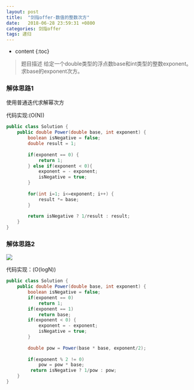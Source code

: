 ```yaml
---
layout: post
title:  "剑指offer-数值的整数次方"
date:   2018-06-28 23:59:31 +0800
categories: 剑指offer 
tags: 递归
---
```


* content
{:toc}

> 题目描述
给定一个double类型的浮点数base和int类型的整数exponent。求base的exponent次方。

### 解体思路1
使用普通迭代求解幂次方

代码实现:(O(N))
```java
public class Solution {
    public double Power(double base, int exponent) {
        boolean isNegative = false;
        double result = 1;
        
        if(exponent == 0) {
            return 1;
        } else if(exponent < 0){
            exponent = - exponent;
            isNegative = true;
        }
        
        for(int i=1; i<=exponent; i++) {
            result *= base;
        }
        
        return isNegative ? 1/result : result;
    }
}
```
### 解体思路2
![](https://i.imgur.com/ccFjaLh.png)
 
 代码实现：(O(logN))
```java
public class Solution {
    public double Power(double base, int exponent) {
        boolean isNegative = false;
        if(exponent == 0)
            return 1;
        if(exponent == 1)
            return base;
        if(exponent < 0) {
            exponent = - exponent;
            isNegative = true;
        }
        
        double pow = Power(base * base, exponent/2);
        
        if(exponent % 2 != 0) 
            pow = pow * base;
         return isNegative ? 1/pow : pow;
    }
}
```